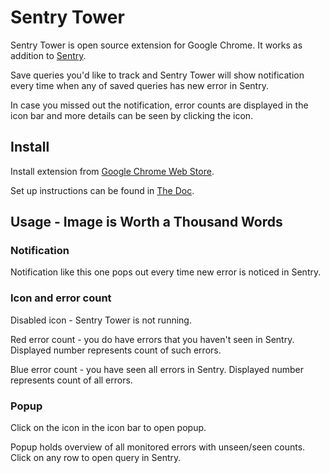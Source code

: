 # Sentry Tower

Sentry Tower is open source extension for Google Chrome. It works as addition to [Sentry](https://sentry.io/welcome/).

Save queries you'd like to track and Sentry Tower will show notification every time when any of saved queries has new error in Sentry.

In case you missed out the notification, error counts are displayed in the icon bar and more details can be seen by clicking the icon.

## Install

Install extension from [Google Chrome Web Store](https://chrome.google.com/webstore/detail/sentry-tower/ffdnegbkngfbbjehegalehmkbknmlkmj).

Set up instructions can be found in [The Doc](instructions.md).

## Usage - Image is Worth a Thousand Words

### Notification

Notification like this one pops out every time new error is noticed in Sentry.

### Icon and error count

Disabled icon - Sentry Tower is not running.

Red error count - you do have errors that you haven't seen in Sentry. Displayed number represents count of such errors.

Blue error count - you have seen all errors in Sentry. Displayed number represents count of all errors.

### Popup

Click on the icon in the icon bar to open popup.

Popup holds overview of all monitored errors with unseen/seen counts. Click on any row to open query in Sentry.
